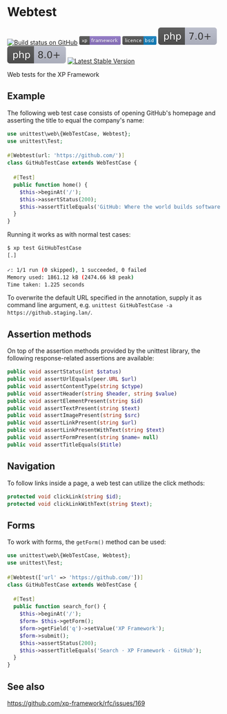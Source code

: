 Webtest
=======

[![Build status on GitHub](https://github.com/xp-framework/webtest/workflows/Tests/badge.svg)](https://github.com/xp-framework/webtest/actions)
[![XP Framework Module](https://raw.githubusercontent.com/xp-framework/web/master/static/xp-framework-badge.png)](https://github.com/xp-framework/core)
[![BSD Licence](https://raw.githubusercontent.com/xp-framework/web/master/static/licence-bsd.png)](https://github.com/xp-framework/core/blob/master/LICENCE.md)
[![Requires PHP 7.0+](https://raw.githubusercontent.com/xp-framework/web/master/static/php-7_0plus.svg)](http://php.net/)
[![Supports PHP 8.0+](https://raw.githubusercontent.com/xp-framework/web/master/static/php-8_0plus.svg)](http://php.net/)
[![Latest Stable Version](https://poser.pugx.org/xp-framework/webtest/version.png)](https://packagist.org/packages/xp-framework/webtest)

Web tests for the XP Framework

Example
-------
The following web test case consists of opening GitHub's homepage and asserting the title to equal the company's name:

```php
use unittest\web\{WebTestCase, Webtest};
use unittest\Test;

#[Webtest(url: 'https://github.com/')]
class GitHubTestCase extends WebTestCase {

  #[Test]
  public function home() {
    $this->beginAt('/');
    $this->assertStatus(200);
    $this->assertTitleEquals('GitHub: Where the world builds software · GitHub');
  }
}
```

Running it works as with normal test cases:

```sh
$ xp test GitHubTestCase
[.]

✓: 1/1 run (0 skipped), 1 succeeded, 0 failed
Memory used: 1861.12 kB (2474.66 kB peak)
Time taken: 1.225 seconds
```

To overwrite the default URL specified in the annotation, supply it as command line argument, e.g. `unittest GitHubTestCase -a https://github.staging.lan/`.

Assertion methods
-----------------
On top of the assertion methods provided by the unittest library, the following response-related assertions are available:

```php
public void assertStatus(int $status)
public void assertUrlEquals(peer.URL $url)
public void assertContentType(string $ctype)
public void assertHeader(string $header, string $value)
public void assertElementPresent(string $id)
public void assertTextPresent(string $text)
public void assertImagePresent(string $src)
public void assertLinkPresent(string $url)
public void assertLinkPresentWithText(string $text)
public void assertFormPresent(string $name= null)
public void assertTitleEquals($title)
```

Navigation
----------
To follow links inside a page, a web test can utilize the click methods:

```php
protected void clickLink(string $id);
protected void clickLinkWithText(string $text);
```

Forms
-----
To work with forms, the `getForm()` method can be used:

```php
use unittest\web\{WebTestCase, Webtest};
use unittest\Test;

#[Webtest(['url' => 'https://github.com/'])]
class GitHubTestCase extends WebTestCase {

  #[Test]
  public function search_for() {
    $this->beginAt('/');
    $form= $this->getForm();
    $form->getField('q')->setValue('XP Framework');
    $form->submit();
    $this->assertStatus(200);
    $this->assertTitleEquals('Search · XP Framework · GitHub');
  }
}
```

See also
--------
https://github.com/xp-framework/rfc/issues/169
